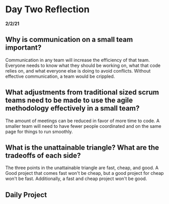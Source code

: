 # Day Two Reflection

**2/2/21**

## Why is communication on a small team important?

Communication in any team will increase the efficiency of that team. Everyone needs to know what they should be working on, what that code relies on, and what everyone else is doing to avoid conflicts. Without effective communication, a team would be crippled.

## What adjustments from traditional sized scrum teams need to be made to use the agile methodology effectively in a small team?

The amount of meetings can be reduced in favor of more time to code. A smaller team will need to have fewer people coordinated and on the same page for things to run smoothly.

## What is the unattainable triangle? What are the tradeoffs of each side?

The three points in the unattainable triangle are fast, cheap, and good. A Good project that comes fast won't be cheap, but a good project for cheap won't be fast. Additionally, a fast and cheap project won't be good.

## Daily Project
